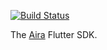 [![Build Status](https://app.bitrise.io/app/0b126435df2ea6d2/status.svg?token=1goovGVxUzFmUesrBmSs7w&branch=main)](https://app.bitrise.io/app/0b126435df2ea6d2)

The [Aira](https://aira.io/) Flutter SDK.
